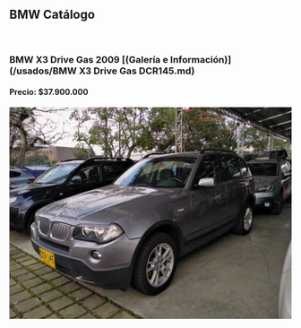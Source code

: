 ## BMW Catálogo

<p>&nbsp;</p>

### BMW X3 Drive Gas 2009 [(Galería e Información)](/usados/BMW X3 Drive Gas DCR145.md)
#### Precio: $37.900.000

<img src="/usados/images/BMW X3 Drive Gas DCR145.jpeg?raw=true"/>
<p>&nbsp;</p>